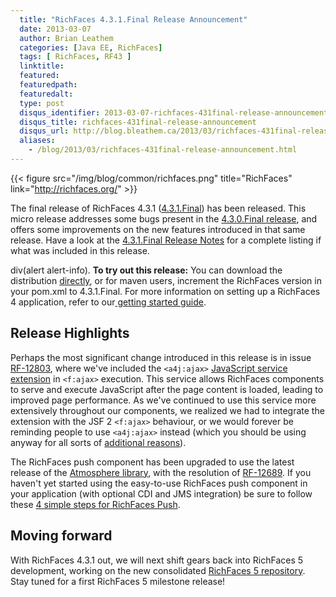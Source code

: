 ```yaml
---
  title: "RichFaces 4.3.1.Final Release Announcement"
  date: 2013-03-07
  author: Brian Leathem
  categories: [Java EE, RichFaces]
  tags: [ RichFaces, RF43 ]
  linktitle:
  featured:
  featuredpath:
  featuredalt:
  type: post
  disqus_identifier: 2013-03-07-richfaces-431final-release-announcement
  disqus_title: richfaces-431final-release-announcement
  disqus_url: http://blog.bleathem.ca/2013/03/richfaces-431final-release-announcement.html
  aliases:
    - /blog/2013/03/richfaces-431final-release-announcement.html
---
```


{{< figure src="/img/blog/common/richfaces.png" title="RichFaces" link="http://richfaces.org/" >}}

The final release of RichFaces 4.3.1 ([4.3.1.Final](https://issues.jboss.org/secure/ReleaseNote.jspa?projectId=12310341&version=12320558)) has been released. This micro release addresses some bugs present in the [4.3.0.Final release](http://www.bleathem.ca/blog/2013/02/richfaces-430final-release-announcement.html), and offers some improvements on the new features introduced in that same release. Have a look at the [4.3.1.Final Release Notes](https://issues.jboss.org/secure/ReleaseNote.jspa?projectId=12310341&version=12320558) for a complete listing if what was included in this release.

div(alert alert-info). **To try out this release:** You can download the distribution [directly](http://www.jboss.org/richfaces/download/stable), or for maven users, increment the RichFaces version in your pom.xml to 4.3.1.Final. For more information on setting up a RichFaces 4 application, refer to our<a href="http://community.jboss.org/wiki/GettingstartedwithRichFaces4x"> getting started guide</a>.

Release Highlights
------------------

Perhaps the most significant change introduced in this release is in issue [RF-12803](https://issues.jboss.org/browse/RF-12803), where we've included the `<a4j:ajax>` [JavaScript service extension](http://alexsmirnov.wordpress.com/2011/03/24/richfaces-javascript-service/) in `<f:ajax>` execution. This service allows RichFaces components to serve and execute JavaScript after the page content is loaded, leading to improved page performance. As we've continued to use this service more extensively throughout our components, we realized we had to integrate the extension with the JSF 2 `<f:ajax>` behaviour, or we would forever be reminding people to use `<a4j:ajax>` instead (which you should be using anyway for all sorts of [additional reasons](http://mkblog.exadel.com/2010/08/what-richfaces-a4jajax-adds-on-top-jsf-2-fajax-tag/)).

The RichFaces push component has been upgraded to use the latest release of the [Atmosphere library](http://async-io.org/), with the resolution of [RF-12689](https://issues.jboss.org/browse/RF-12689). If you haven't yet started using the easy-to-use RichFaces push component in your application (with optional CDI and JMS integration) be sure to follow these [4 simple steps for RichFaces Push](http://rik-ansikter.blogspot.ca/2012/02/configuring-richfaces-push-with-42.html).

Moving forward
--------------

With RichFaces 4.3.1 out, we will next shift gears back into RichFaces 5 development, working on the new consolidated [RichFaces 5 repository](https://github.com/richfaces/richfaces5). Stay tuned for a first RichFaces 5 milestone release!
